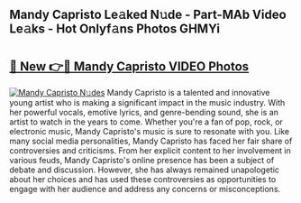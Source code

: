 ## Mandy Capristo Le𝚊ked N𝚞de - Part-MAb Video Le𝚊ks - Hot Onlyf𝚊ns Photos GHMYi

# <h2><a href="http://ac50736.deff.icu/?id=Mandy+Capristo">🔗 New 👉🔴 Mandy Capristo VIDEO Photos</a></h2>

[![Mandy Capristo N𝚞des](https://i.imgur.com/rIISA9y.gif)](http://ac50736.deff.icu/?id=Mandy+Capristo)
Mandy Capristo is a talented and innovative young artist who is making a significant impact in the music industry. With her powerful vocals, emotive lyrics, and genre-bending sound, she is an artist to watch in the years to come. Whether you're a fan of pop, rock, or electronic music, Mandy Capristo's music is sure to resonate with you. Like many social media personalities, Mandy Capristo has faced her fair share of controversies and criticisms. From her explicit content to her involvement in various feuds, Mandy Capristo's online presence has been a subject of debate and discussion. However, she has always remained unapologetic about her choices and has used these controversies as opportunities to engage with her audience and address any concerns or misconceptions.
